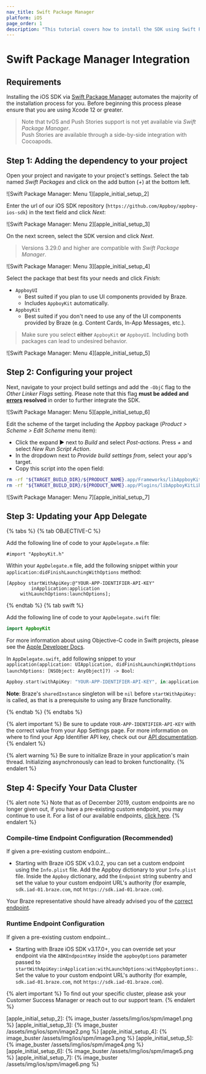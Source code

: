 ```yaml
---
nav_title: Swift Package Manager
platform: iOS
page_order: 1
description: "This tutorial covers how to install the SDK using Swift Package Manager"
---
```


# Swift Package Manager Integration

## Requirements

Installing the iOS SDK via [Swift Package Manager][apple_initial_setup_1] automates the majority of the installation process for you. Before beginning this process please ensure that you are using Xcode 12 or greater.

> Note that tvOS and Push Stories support is not yet available via _Swift Package Manager_.\
> Push Stories are available through a side-by-side integration with Cocoapods.

## Step 1: Adding the dependency to your project

Open your project and navigate to your project's settings. Select the tab named _Swift Packages_ and click on the add button (_+_) at the bottom left.

![Swift Package Manager: Menu 1][apple_initial_setup_2]

Enter the url of our iOS SDK repository (`https://github.com/Appboy/appboy-ios-sdk`) in the text field and click _Next_:

![Swift Package Manager: Menu 2][apple_initial_setup_3]

On the next screen, select the SDK version and click _Next_.

> Versions 3.29.0 and higher are compatible with _Swift Package Manager_.

![Swift Package Manager: Menu 3][apple_initial_setup_4]

Select the package that best fits your needs and click _Finish_:
- `AppboyUI`
  - Best suited if you plan to use UI components provided by Braze.
  - Includes `AppboyKit` automatically.
- `AppboyKit`
  - Best suited if you don't need to use any of the UI components provided by Braze (e.g. Content Cards, In-App Messages, etc.).
  
> Make sure you select **either** `AppboyKit` **or** `AppboyUI`. Including both packages can lead to undesired behavior.

![Swift Package Manager: Menu 4][apple_initial_setup_5]

## Step 2: Configuring your project

Next, navigate to your project build settings and add the `-ObjC` flag to the _Other Linker Flags_ setting. Please note that this flag __must be added and [errors](https://developer.apple.com/library/archive/qa/qa1490/_index.html) resolved__ in order to further integrate the SDK.

![Swift Package Manager: Menu 5][apple_initial_setup_6]

Edit the scheme of the target including the Appboy package (_Product > Scheme > Edit Scheme_ menu item):
- Click the expand ▶︎ next to _Build_ and select _Post-actions_. Press _+_ and select _New Run Script Action_.
- In the dropdown next to _Provide build settings from_, select your app's target.
- Copy this script into the open field:
```sh
rm -rf "${TARGET_BUILD_DIR}/${PRODUCT_NAME}.app/Frameworks/libAppboyKitLibrary.a"
rm -rf "${TARGET_BUILD_DIR}/${PRODUCT_NAME}.app/Plugins/libAppboyKitLibrary.a"
```

![Swift Package Manager: Menu 7][apple_initial_setup_7]

## Step 3: Updating your App Delegate

{% tabs %}
{% tab OBJECTIVE-C %}

Add the following line of code to your `AppDelegate.m` file:

```objc
#import "AppboyKit.h"
```

Within your `AppDelegate.m` file, add the following snippet within your `application:didFinishLaunchingWithOptions` method:

```objc
[Appboy startWithApiKey:@"YOUR-APP-IDENTIFIER-API-KEY"
         inApplication:application
     withLaunchOptions:launchOptions];
```

{% endtab %}
{% tab swift %}

Add the following line of code to your `AppDelegate.swift` file:

```swift
import AppboyKit
```

For more information about using Objective-C code in Swift projects, please see the [Apple Developer Docs](https://developer.apple.com/library/ios/documentation/swift/conceptual/buildingcocoaapps/MixandMatch.html).

In `AppDelegate.swift`, add following snippet to your `application(application: UIApplication, didFinishLaunchingWithOptions launchOptions: [NSObject: AnyObject]?) -> Bool`:

```swift
Appboy.start(withApiKey: "YOUR-APP-IDENTIFIER-API-KEY", in:application, withLaunchOptions:launchOptions)
```

__Note__: Braze's `sharedInstance` singleton will be `nil` before `startWithApiKey:` is called, as that is a prerequisite to using any Braze functionality.

{% endtab %}
{% endtabs %}

{% alert important %}
Be sure to update `YOUR-APP-IDENTIFIER-API-KEY` with the correct value from your App Settings page. For more information on where to find your App Identifier API key, check out our [API documentation]({{site.baseurl}}/api/api_key/#the-app-identifier-api-key).
{% endalert %}

{% alert warning %}
Be sure to initialize Braze in your application's main thread. Initializing asynchronously can lead to broken functionality.
{% endalert %}


## Step 4: Specify Your Data Cluster

{% alert note %}
Note that as of December 2019, custom endpoints are no longer given out, if you have a pre-existing custom endpoint, you may continue to use it. For a list of our available endpoints, <a href="{{site.baseurl}}/api/basics/#endpoints">click here</a>.
{% endalert %}

### Compile-time Endpoint Configuration (Recommended)

If given a pre-existing custom endpoint...
- Starting with Braze iOS SDK v3.0.2, you can set a custom endpoint using the `Info.plist` file. Add the Appboy dictionary to your `Info.plist` file. Inside the `Appboy` dictionary, add the `Endpoint` string subentry and set the value to your custom endpoint URL's authority (for example, `sdk.iad-01.braze.com`, not `https://sdk.iad-01.braze.com`).

Your Braze representative should have already advised you of the [correct endpoint]({{site.baseurl}}/user_guide/administrative/access_braze/sdk_endpoints/).

### Runtime Endpoint Configuration

If given a pre-existing custom endpoint...
- Starting with Braze iOS SDK v3.17.0+, you can override set your endpoint via the `ABKEndpointKey` inside the `appboyOptions` parameter passed to `startWithApiKey:inApplication:withLaunchOptions:withAppboyOptions:`. Set the value to your custom endpoint URL's authority (for example, `sdk.iad-01.braze.com`, not `https://sdk.iad-01.braze.com`).

{% alert important %}
To find out your specific cluster, please ask your Customer Success Manager or reach out to our support team.
{% endalert %}

[apple_initial_setup_1]: https://swift.org/package-manager/
[apple_initial_setup_2]: {% image_buster /assets/img/ios/spm/image1.png %}
[apple_initial_setup_3]: {% image_buster /assets/img/ios/spm/image2.png %}
[apple_initial_setup_4]: {% image_buster /assets/img/ios/spm/image3.png %}
[apple_initial_setup_5]: {% image_buster /assets/img/ios/spm/image4.png %}
[apple_initial_setup_6]: {% image_buster /assets/img/ios/spm/image5.png %}
[apple_initial_setup_7]: {% image_buster /assets/img/ios/spm/image6.png %}